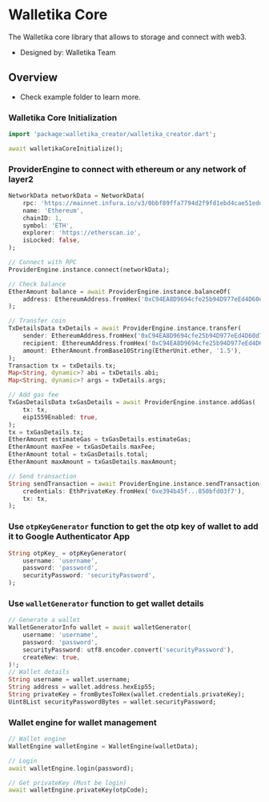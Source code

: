 # Walletika Core
The Walletika core library that allows to storage and connect with web3.
- Designed by: Walletika Team

## Overview
- Check example folder to learn more.

### Walletika Core Initialization
```dart
import 'package:walletika_creator/walletika_creator.dart';

await walletikaCoreInitialize();
```

### ProviderEngine to connect with ethereum or any network of layer2
```dart
NetworkData networkData = NetworkData(
    rpc: 'https://mainnet.infura.io/v3/0bbf89ffa7794d2f9fd1ebd4cae51edd',
    name: 'Ethereum',
    chainID: 1,
    symbol: 'ETH',
    explorer: 'https://etherscan.io',
    isLocked: false,
);

// Connect with RPC
ProviderEngine.instance.connect(networkData);

// Check balance
EtherAmount balance = await ProviderEngine.instance.balanceOf(
    address: EthereumAddress.fromHex('0xC94EA8D9694cfe25b94D977eEd4D60d7c0985BD3'),
);

// Transfer coin
TxDetailsData txDetails = await ProviderEngine.instance.transfer(
    sender: EthereumAddress.fromHex('0xC94EA8D9694cfe25b94D977eEd4D60d7c0985BD3'),
    recipient: EthereumAddress.fromHex('0xC94EA8D9694cfe25b94D977eEd4D60d7c0985BD3'),
    amount: EtherAmount.fromBase10String(EtherUnit.ether, '1.5'),
);
Transaction tx = txDetails.tx;
Map<String, dynamic>? abi = txDetails.abi;
Map<String, dynamic>? args = txDetails.args;

// Add gas fee
TxGasDetailsData txGasDetails = await ProviderEngine.instance.addGas(
    tx: tx,
    eip1559Enabled: true,
);
tx = txGasDetails.tx;
EtherAmount estimateGas = txGasDetails.estimateGas;
EtherAmount maxFee = txGasDetails.maxFee;
EtherAmount total = txGasDetails.total;
EtherAmount maxAmount = txGasDetails.maxAmount;

// Send transaction
String sendTransaction = await ProviderEngine.instance.sendTransaction(
    credentials: EthPrivateKey.fromHex('0xe394b45f...850bfd03f7'),
    tx: tx,
);
```

### Use `otpKeyGenerator` function to get the otp key of wallet to add it to Google Authenticator App
```dart
String otpKey_ = otpKeyGenerator(
    username: 'username',
    password: 'password',
    securityPassword: 'securityPassword',
);
```

### Use `walletGenerator` function to get wallet details
```dart
// Generate a wallet
WalletGeneratorInfo wallet = await walletGenerator(
    username: 'username',
    password: 'password',
    securityPassword: utf8.encoder.convert('securityPassword'),
    createNew: true,
)!;
// Wallet details
String username = wallet.username;
String address = wallet.address.hexEip55;
String privateKey = fromBytesToHex(wallet.credentials.privateKey);
Uint8List securityPasswordBytes = wallet.securityPassword;
```

### Wallet engine for wallet management
```dart
// Wallet engine
WalletEngine walletEngine = WalletEngine(walletData);

// Login
await walletEngine.login(password);

// Get privateKey (Must be login)
await walletEngine.privateKey(otpCode);
```
